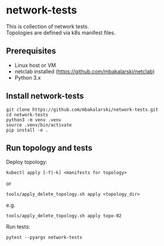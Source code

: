 # network-tests

This is collection of network tests.<br>
Topologies are defined via k8s manifest files.

## Prerequisites
* Linux host or VM
* netclab installed (https://github.com/mbakalarski/netclab)
* Python 3.x

## Install network-tests
```
git clone https://github.com/mbakalarski/network-tests.git
cd network-tests
python3 -m venv .venv
source .venv/bin/activate
pip install -e .
```

## Run topology and tests
Deploy topology:
```
kubectl apply [-f|-k] <manifests for topology>
```
or
```
tools/apply_delete_topology.sh apply <topology_dir>
```
e.g.
```
tools/apply_delete_topology.sh apply topo-02
```

Run tests:
```
pytest --pyargs network-tests
```
